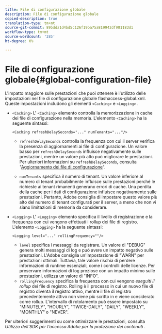 ```yaml
---
title: File di configurazione globale
description: File di configurazione globale
copied-description: true
translation-type: tm+mt
source-git-commit: 89bdda1d4bd5c126f19ba75a819942df901183d1
workflow-type: tm+mt
source-wordcount: '285'
ht-degree: 0%

---
```



# File di configurazione globale{#global-configuration-file}

L&#39;impatto maggiore sulle prestazioni che puoi ottenere è l&#39;utilizzo delle impostazioni nel file di configurazione globale flashaccess-global.xml. Queste impostazioni includono gli elementi `<Caching>` e `<Logging>` .

* `<Caching>` L&#39; `<Caching>` elemento controlla la memorizzazione in cache dei file di configurazione nella memoria. L&#39;elemento `<Caching>` ha la seguente sintassi:

   ```
   <Caching refreshDelaySeconds="..." numTenants="..."/>
   ```

   * `refreshDelaySeconds` controlla la frequenza con cui il server verifica la presenza di aggiornamenti ai file di configurazione. Un valore basso per `refreshDelaySeconds` influisce negativamente sulle prestazioni, mentre un valore più alto può migliorare le prestazioni. Per ulteriori informazioni su `refreshDelaySeconds`, consulta &quot;[Aggiornamento dei file di configurazione](../../aaxs-protected-streaming/updating-configuration-files/updating-configuration-files-overview.md)&quot;.

   * `numTenants` specifica il numero di tenant. Un valore inferiore al numero di tenant probabilmente influisce sulle prestazioni perché le richieste ai tenant rimanenti generano errori di cache. Una perdita della cache per i dati di configurazione influisce negativamente sulle prestazioni. Pertanto, Adobe consiglia di impostare questo valore più alto del numero di tenant configurati per il server, a meno che non vi siano limitazioni di memoria da considerare.

* `<Logging>` L&#39; `<Logging>` elemento specifica il livello di registrazione e la frequenza con cui vengono effettuati i rollup dei file di registro. L&#39;elemento `<Logging>` ha la seguente sintassi:

   ```
   <Logging level="..." rollingFrequency=""/>
   ```

   * `level` specifica i messaggi da registrare. Un valore di &quot;DEBUG&quot; genera molti messaggi di log e può avere un impatto negativo sulle prestazioni. L&#39;Adobe consiglia un&#39;impostazione di &quot;WARN&quot; per prestazioni ottimali. Tuttavia, tale valore rischia di perdere informazioni di runtime essenziali, come i controlli delle licenze. Per preservare informazioni di log preziose con un impatto minimo sulle prestazioni, utilizza un valore di &quot;INFO&quot;.
   * `rollingFrequency` specifica la frequenza con cui vengono  *eseguiti il rollup* dei file di registro. Rolling è il processo in cui un nuovo file di registro diventa il registro attivo, mentre il file di registro precedentemente attivo non viene più scritto in e viene considerato come rollup. L&#39;intervallo di rotolamento può essere impostato su &quot;MINUTELY&quot;, &quot;HOURLY&quot;, &quot;TWICE-DAILY&quot;, &quot;DAILY&quot;, &quot;WEEKLY&quot;, &quot;MONTHLY&quot; o &quot;NEVER&quot;.

Per ulteriori suggerimenti su come ottimizzare le prestazioni, consulta *Utilizzo dell&#39;SDK per l&#39;accesso Adobe per la protezione dei contenuti* .
